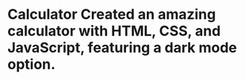 # Calculator Created an amazing calculator with HTML, CSS, and JavaScript, featuring a dark mode option.
